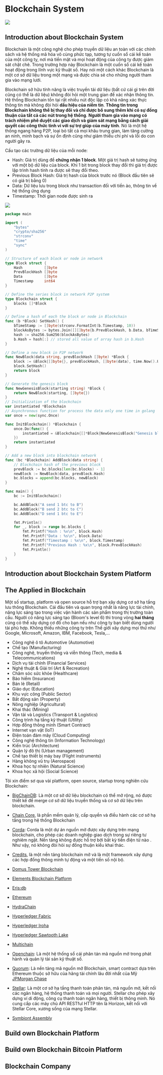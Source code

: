 # Blockchain System

![](https://hyperledger.org/wp-content/uploads/2018/07/Hyperledger_Greenhouse-59-2.png)

## Introduction about Blockchain System
Blockchain là một công nghệ cho phép truyền dữ liệu an toàn với các chính sách và hệ thống mã hóa vô cùng phức tạp, tương tự cuốn sổ cái kế toán của một công ty, nơi mà tiền mặt và mọi hoạt động của công ty được giám sát chặt chẽ. Trong trường hợp này Blockchain là một cuốn sổ cái kế toán hoạt động trong lĩnh vực kỹ thuật số. Hay nói một cách khác Blockchain là một cơ sở dữ liệu trong một mạng và được chia sẻ cho những người tham gia vào mạng lưới.

Blockchain sở hữu tính năng là việc truyền tải dữ liệu (bất cứ cái gì trên đời cũng có thể là dữ liệu) không đòi hỏi một trung gian để xác nhận thông tin. Hệ thống Blockchain tồn tại rất nhiều nút độc lập có khả năng xác thực thông tin mà không đòi hỏi **dấu hiệu của niềm tin**. **Thông tin trong Blockchain không thể bị thay đổi và chỉ được bổ sung thêm khi có sự đồng thuận của tất cả các nút trong hệ thống**. **Người tham gia vào mạng có trách nhiệm phê duyệt các giao dịch và giám sát mạng bằng cách giải quyết các công thức tinh vi với sự trợ giúp của máy tính**. Nó là một hệ thống ngang hàng P2P, loại bỏ tất cả mọi khâu trung gian, làm tăng cường an ninh, minh bạch và sự ổn định cũng như giảm thiểu chi phí và lỗi do con người gây ra.

Cấu tạo các trường dữ liệu của mỗi node:
+ Hash: Giá trị dùng để **chứng nhận 1 block**. Một giá trị hash sẽ tương ứng với một bộ dữ liệu của block. Khi 1 bit trong block thay đổi thì giá trị được lập trình hash tính ra được sẽ thay đổi theo.
+ Previous Block Hash: Giá trị hash của block trước nó (Block đầu tiên sẽ có giá trị bằng 0)
+ Data: Dữ liệu lưu trong block như transaction đối với tiền ảo, thông tin về hệ thống ứng dụng
+ Timestamp: Thời gian node được sinh ra

![](https://lh3.googleusercontent.com/PTtQeZHjgOT5YoYe6fKbtLISLN0PyX5upBPjPCuZqkPyziF8TTGJ0aXdHnUE8EhFmWrL-U81I5H3KMa2rpJnYJEyE05qhXH-IEqzWQGtBn0sE7XWDT0rbin60pz3EYVgIQ6aP0NbeQQ43gf7VodFzpCMlRtWyPIUQzMw28z93_Nj5jU9qiDS2nSpQIxGjc_G0O5og6E9US_fVPGx0UAnSSk25WB-CrxFjW9Xn5ihM6EiXK3dRPZ4XgYiTbcJu-FD-sREQlSqOAK4GLhL7ctmMtj9qJSjWppE3fWy298j8R3WS6XvdXsXki7hjzBnSHVdeipbftAvjGH6ND9ePYiUY7J0ol_rxC8DlAKu3OoiqDBQ7P5PDjSpHlrXfaJNA_0OsAjO1bBhgY4op-N42yb6Ewf-13Q6C8g8FkwgO9190yx7DWPIzyTpRadFISDHp5MIc0QVAKFJUHMgiFeTfwCy8bYfHUIzyFMOwapUnpQRdn0PXOgqmFtDP_F6YVX1NZRUgahr44Hwqo4brC8mK-N00OmQYFKuBqHmDCQOTInKQPNb8PkpfZjhhXOgQnCZfpfXsoI_yW-iAcUGC2uXajnEDurqi0BpvPK6AU4qCdVRCEuMl_RIzaEoosslF9-vjsQLX96zxxUiklWQcu5ix9p_1qWpU9Api91z23A4is9HlWZ1ya94o3jkDhoGTIwRN4znVUxycfv_FH0gWs8KSw=w1000-h395-no)

```go
package main

import (
	"bytes"
	"crypto/sha256"
	"strconv"
	"time"
  	"sync"
)

// Structure of each block or node in network 
type Block struct {
	Hash          []byte
	PrevBlockHash []byte
	Data          []byte
	Timestamp     int64
}

// Define the series block in network P2P system 
type Blockchain struct {
	blocks []*Block
}

// Define a hash of each the block or node in Blockchain
func (b *Block) SetHash() {
	bTimeStamp := []byte(strconv.FormatInt(b.Timestamp, 10))
	blockAsBytes := bytes.Join([][]byte{b.PrevBlockHash, b.Data, bTimeStamp}, []byte{})
	hash := sha256.Sum256(blockAsBytes)
	b.Hash = hash[:] // stored all value of array hash in b.Hash
}

// Define a new block in P2P network
func NewBlock(data string, prevBlockHash []byte) *Block {
	block := &Block{[]byte{}, prevBlockHash, []byte(data), time.Now().Unix()}
	block.SetHash()
	return block
}

// Generate the genesis block
func NewGenesisBlock(starting string) *Block {
	return NewBlock(starting, []byte{})
}
// Initialization of the blockchain
var instantiated *Blockchain
// Asynchronous function for process the data only one time in golang 
var once = new(sync.Once)

func InitBlockchain() *Blockchain {
	once.Do(func() {
		instantiated = &Blockchain{[]*Block{NewGenesisBlock("Genesis block")}}
	})
	return instantiated
}

// Add a new block into blockchain network
func (bc *Blockchain) AddBlock(data string) {
	// Blockchain hash of the previous block
	prevBlock := bc.blocks[len(bc.blocks) - 1]
	newBlock := NewBlock(data, prevBlock.Hash)
	bc.blocks = append(bc.blocks, newBlock)
}

func main() {
	bc := InitBlockchain()

	bc.AddBlock("A send 1 btc to B")
	bc.AddBlock("B send 2 btc to C")
	bc.AddBlock("D send 1 btc to E")

	fmt.Println()
	for _, block := range bc.blocks {
		fmt.Printf("Hash : %x\n", block.Hash)
		fmt.Printf("Data : %s\n", block.Data)
		fmt.Printf("Timestamp : %x\n", block.Timestamp)
		fmt.Printf("Previous Hash : %x\n", block.PrevBlockHash)
		fmt.Println()
	}
}

```
## Introduction about Blockchain System Platform
## The Applied in Blockchain
Một số startup, platform và open source hỗ trợ bạn xây dựng cơ sở hạ tầng lưu thông Blockchain. Cái đầu tiên và quan trọng nhất là năng lực tài chính, năng lực sáng tạo trong việc vận hành các sản phẩm trong thị trường toàn cầu. Người có năng lực sáng tạo (Bloom's level 6) thì trong vòng **hai tháng** cũng có thể xây dựng cơ đồ cho bạn nếu như công ty bạn biết dùng người tài phù hợp. Không thiếu những công ty trên Thế giới xây dựng mọi thứ như Google, Microsoft, Amazon, IBM, Facebook, Tesla,...

+ Công nghệ ô tô Automotive (Automotive)
+ Chế tạo (Manufacturing)
+ Công nghệ, truyền thông và viễn thông (Tech, media & Telecommunications)
+ Dịch vụ tài chính (Financial Services)
+ Nghệ thuật & Giải trí (Art & Recreation)
+ Chăm sóc sức khỏe (Healthcare)
+ Bảo hiểm (Insurance)
+ Bán lẻ (Retail)
+ Giáo dục (Education)
+ Khu vực công (Public Sector)
+ Bất động sản (Property)
+ Nông nghiệp (Agricultural)
+ Khai thác (Mining)
+ Vận tải và Logistics (Transport & Logistics)
+ Công trình hạ tầng kỹ thuật (Utility)
+ Hợp đồng thông minh (Smart Contract)
+ Internet vạn vật (IoT)
+ Điện toán đám mây (Cloud Computing)
+ Công nghệ thông tin (Information Technology)
+ Kiến trúc (Architecture)
+ Quản lý đô thị (Urban management)
+ Chế tạo thiết bị máy bay (Flight instruments)
+ Hàng không vũ trụ (Aerospace)
+ Khoa học tự nhiên (Natural Science)
+ Khoa học xã hội (Social Science)

Tôi xin điểm sơ qua vài platform, open source, startup trong nghiên cứu Blockchain:

+ [BigChainDB](https://www.bigchaindb.com/): Là một cơ sở dữ liệu blockchain có thể mở rộng, nó được thiết kế để merge cơ sở dữ liệu truyền thống và cơ sở dữ liệu trên blockchain. 
+ [Chain Core](https://chain.com/docs/1.2/core/get-started/introduction), là phần mềm quản lý, cấp quyền và điều hành các cơ sở hạ tầng trong hệ thống Blockchain
+ [Corda](https://www.corda.net/): Corda là một dự án nguồn mở được xây dựng trên mạng blockchain, cho phép các doanh nghiệp giao dịch trong sự riêng tư nghiêm ngặt. Nền tảng không được hỗ trợ bởi bất kỳ tiền điện tử nào . Như vậy, nó không đòi hỏi sự đồng thuận kiểu khai thác.
+ [Credits](https://credits.com/vi/Home/Index), là một nền tảng blockchain mở và là một framework xây dựng các hợp đồng thông minh tự động và một tiền số nội bộ. 
+ [Domus Tower Blockchain](https://pdfs.semanticscholar.org/559c/38d908521cd0772aa070619bf93a706c011e.pdf)
+ [Elements Blockchain Platform](https://elementsproject.org/)
+ [Eris:db](https://github.com/vulcanize/eris-db)
+ [Ethereum](https://ethereum.org/)
+ [HydraChain](https://github.com/HydraChain/hydrachain)
+ [Hyperledger Fabric](https://hyperledger-fabric.readthedocs.io/en/release-1.3/)
+ [Hyperledger Iroha](https://www.hyperledger.org/projects/iroha)
+ [Hyperledger Sawtooth Lake](https://sawtooth.hyperledger.org/docs/core/releases/0.7/introduction.html)
+ [Multichain](https://www.multichain.com/)
+ [Openchain](https://www.openchain.org/): Là một hệ thống sổ cái phân tán mã nguồn mở trong phát hành và quản lý tài sản kỹ thuật số.
+ [Quorum](https://www.jpmorgan.com/global/Quorum): Là nền tảng mã nguồn mở Blockchain, smart contract dựa trên Ethereum thuộc sở hữu của hãng tài chính lâu đời nhất của Mỹ [JPMorgan Chase](https://www.jpmorganchase.com/)  
+ [Stellar](https://www.stellar.org/): Là một cơ sở hạ tầng thanh toán phân tán, mã nguồn mở, kết nối các ngân hàng, hệ thống thanh toán và mọi người. Stellar cho phép xây dựng ví di động, công cụ thanh toán ngân hàng, thiết bị thông minh. Nó cung cấp các máy chủ API RESTful HTTP tên là Horizon, kết nối với Stellar Core, xương sống của mạng Stellar.


+ [Symbiont Assembly](https://symbiont.io/technology/)


## Build own Blockchain Platform
## Build own Blockchain Bitcoin Platform
## Blockchain Company
